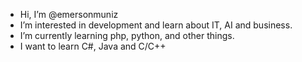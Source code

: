 - Hi, I’m @emersonmuniz
- I’m interested in development and learn about IT, AI and business.
- I’m currently learning php, python, and other things.
- I want to learn C#, Java and C/C++


<!---
emersonmuniz/emersonmuniz is a ✨ special ✨ repository because its `README.md` (this file) appears on your GitHub profile.
You can click the Preview link to take a look at your changes.
--->
